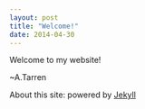 ```yaml
---
layout: post
title: "Welcome!"
date: 2014-04-30
---
```


Welcome to my website! 

~A.Tarren



About this site: powered by [Jekyll](http://jekyllrb.com) 
